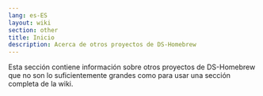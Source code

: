 ```yaml
---
lang: es-ES
layout: wiki
section: other
title: Inicio
description: Acerca de otros proyectos de DS-Homebrew
---
```


Esta sección contiene información sobre otros proyectos de DS-Homebrew que no son lo suficientemente grandes como para usar una sección completa de la wiki.
